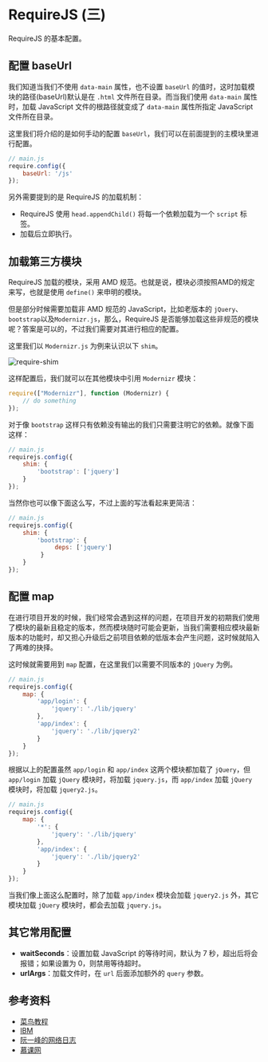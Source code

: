 # RequireJS (三)

RequireJS 的基本配置。

## 配置 baseUrl

我们知道当我们不使用 `data-main` 属性，也不设置 `baseUrl` 的值时，这时加载模块的路径(baseUrl)默认是在 `.html` 文件所在目录。而当我们使用 `data-main` 属性时，加载 JavaScript 文件的根路径就变成了 `data-main` 属性所指定 JavaScript 文件所在目录。

这里我们将介绍的是如何手动的配置 `baseUrl`，我们可以在前面提到的主模块里进行配置。

```javascript
// main.js
require.config({
    baseUrl: '/js'
});
```

另外需要提到的是 RequireJS 的加载机制：

* RequireJS 使用 `head.appendChild()` 将每一个依赖加载为一个 `script` 标签。
* 加载后立即执行。

## 加载第三方模块

RequireJS 加载的模块，采用 AMD 规范。也就是说，模块必须按照AMD的规定来写，也就是使用 `define()` 来申明的模块。

但是部分时候需要加载非 AMD 规范的 JavaScript，比如老版本的 `jQuery`、`bootstrap`以及`Modernizr.js`，那么，RequireJS 是否能够加载这些非规范的模块呢？答案是可以的，不过我们需要对其进行相应的配置。

这里我们以 `Modernizr.js` 为例来认识以下 `shim`。

<img :src="$withBase('/images/js/require-shim.png')" alt="require-shim">

这样配置后，我们就可以在其他模块中引用 `Modernizr` 模块：

```javascript
require(["Modernizr"], function (Modernizr) {
    // do something
});
```

对于像 `bootstrap` 这样只有依赖没有输出的我们只需要注明它的依赖。就像下面这样：

```javascript
// main.js
requirejs.config({
    shim: {
        'bootstrap': ['jquery']
    }
});
```

当然你也可以像下面这么写，不过上面的写法看起来更简洁：

```javascript
// main.js
requirejs.config({
    shim: {
        'bootstrap': {
             deps: ['jquery']
         }
    }
});
```

## 配置 map

在进行项目开发的时候，我们经常会遇到这样的问题，在项目开发的初期我们使用了模块的最新且稳定的版本，然而模块随时可能会更新，当我们需要相应模块最新版本的功能时，却又担心升级后之前项目依赖的低版本会产生问题，这时候就陷入了两难的抉择。

这时候就需要用到 `map` 配置，在这里我们以需要不同版本的 `jQuery` 为例。

```javascript
// main.js
requirejs.config({
    map: {
        'app/login': {
            'jquery': './lib/jquery'
        },
        'app/index': {
            'jquery': './lib/jquery2'
        }
    }
});
```

根据以上的配置虽然 `app/login` 和 `app/index` 这两个模块都加载了 `jQuery`，但 `app/login` 加载 `jQuery` 模块时，将加载 `jquery.js`，而 `app/index` 加载 `jQuery` 模块时，将加载 `jquery2.js`。

```javascript
// main.js
requirejs.config({
    map: {
        '*': {
            'jquery': './lib/jquery'
        },
        'app/index': {
            'jquery': './lib/jquery2'
        }
    }
});
```

当我们像上面这么配置时，除了加载 `app/index` 模块会加载 `jquery2.js` 外，其它模块加载 `jQuery` 模块时，都会去加载 `jquery.js`。

## 其它常用配置

* **waitSeconds**：设置加载 JavaScript 的等待时间，默认为 7 秒，超出后将会报错；如果设置为 0，则禁用等待超时。
* **urlArgs**：加载文件时，在 `url` 后面添加额外的 `query` 参数。

## 参考资料

* [菜鸟教程](http://www.runoob.com/w3cnote/requirejs-tutorial-1.html)
* [IBM](https://www.ibm.com/developerworks/cn/web/1209_shiwei_requirejs/index.html)
* [阮一峰的网络日志](http://www.ruanyifeng.com/blog/2012/11/require_js.html)
* [慕课网](https://www.imooc.com/learn/787)
